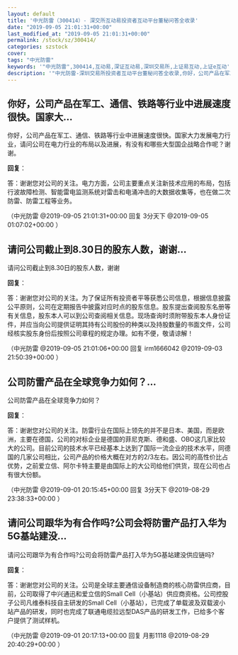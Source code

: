 ```yaml
---
layout: default
title: '中光防雷（300414）- 深交所互动易投资者互动平台董秘问答全收录'
date: "2019-09-05 21:01:31+00:00"
last_modified_at: "2019-09-05 21:01:31+00:00"
permalink: /stock/sz/300414/
categories: szstock
cover: 
tags: "中光防雷"
keywords: '"中光防雷",300414,互动易,深证互动易,深圳交易所,上证易互动,上证e互动'
description: '"中光防雷-深圳交易所投资者互动平台董秘问答全收录,你好，公司产品在军工、通信、铁路等行业中进展速度很快。国家大力发展电力行业，请问公司在电力行业的布局以及进展，有没有和哪些大型国企战略合作呢？谢谢。"'
---
```


## 你好，公司产品在军工、通信、铁路等行业中进展速度很快。国家大...

你好，公司产品在军工、通信、铁路等行业中进展速度很快。国家大力发展电力行业，请问公司在电力行业的布局以及进展，有没有和哪些大型国企战略合作呢？谢谢。

**回复**：

答：谢谢您对公司的关注。电力方面，公司主要重点关注新技术应用的布局，包括行波故障检测、智能雷电监测系统对雷击和电涌冲击的大数据收集等，也在做二次防雷、防雷工程等业务。 

（中光防雷  @2019-09-05 21:01:31+00:00 回复 3分天下  @2019-09-05 01:07:02+00:00 ）

## 请问公司截止到8.30日的股东人数，谢谢...

请问公司截止到8.30日的股东人数，谢谢

**回复**：

答：谢谢您对公司的关注。为了保证所有投资者平等获悉公司信息，根据信息披露公平原则，公司在定期报告中披露对应时点的股东信息。股东提出查阅股东名册等有关信息，股东本人可以到公司查阅相关信息。现场查询时须附带股东本人身份证件，并应当向公司提供证明其持有公司股份的种类以及持股数量的书面文件，公司经核实股东身份后按照公司章程的规定办理。如有不便，敬请谅解！ 

（中光防雷  @2019-09-05 21:01:06+00:00 回复 irm1666042  @2019-09-03 21:50:39+00:00 ）

## 公司防雷产品在全球竞争力如何？...

公司防雷产品在全球竞争力如何？

**回复**：

答：谢谢您对公司的关注。防雷行业在国际上领先的并不是日本、美国，而是欧洲，主要在德国，公司的对标企业是德国的菲尼克斯、德和盛、OBO这几家比较大的公司。目前公司的技术水平已经基本上达到了国际一流企业的技术水平，同德国的几家公司相比，公司产品的价格大概在对方的2/3左右。因公司的高性价比占优势，之前爱立信、阿尔卡特主要是由国际上的大公司给他们供货，现在公司也占有很大份额。 

（中光防雷  @2019-09-01 20:15:45+00:00 回复 3分天下  @2019-08-29 23:38:33+00:00 ）

## 请问公司跟华为有合作吗?公司会将防雷产品打入华为5G基站建没...

请问公司跟华为有合作吗?公司会将防雷产品打入华为5G基站建没供应链吗?

**回复**：

答：谢谢您对公司的关注。公司是全球主要通信设备制造商的核心防雷供应商，目前，公司取得了中兴通迅和爱立信的Small Cell（小基站）供应商资格。公司控股子公司凡维泰科技自主研发的Small Cell（小基站），已完成了单载波及双载波小站产品的研发，同时也完成了联通电缆拉远型DAS产品的研发工作，已给多个客户提供了测试样机。 

（中光防雷  @2019-09-01 20:17:13+00:00 回复 月影1118  @2019-08-29 20:40:29+00:00 ）

